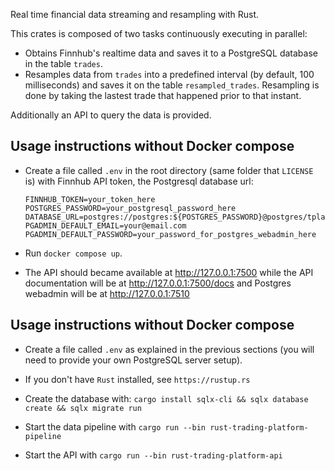 Real time financial data streaming and resampling with Rust.

This crates is composed of two tasks continuously executing in parallel:

* Obtains Finnhub's realtime data and saves it to a PostgreSQL database in the table `trades`.
* Resamples data from `trades` into a predefined interval (by default, 100 milliseconds) and saves it on the table `resampled_trades`. Resampling is done by taking the lastest trade that happened prior to that instant.

Additionally an API to query the data is provided.

## Usage instructions without Docker compose

* Create a file called `.env` in the root directory (same folder that `LICENSE` is) with Finnhub API token, the Postgresql database url:

      FINNHUB_TOKEN=your_token_here
      POSTGRES_PASSWORD=your_postgresql_password_here
      DATABASE_URL=postgres://postgres:${POSTGRES_PASSWORD}@postgres/tplatform
      PGADMIN_DEFAULT_EMAIL=your@email.com
      PGADMIN_DEFAULT_PASSWORD=your_password_for_postgres_webadmin_here

* Run `docker compose up`.

* The API should became available at http://127.0.0.1:7500 while the API documentation will be at http://127.0.0.1:7500/docs and Postgres webadmin will be at http://127.0.0.1:7510

## Usage instructions without Docker compose

* Create a file called `.env` as explained in the previous sections (you will need to provide your own PostgreSQL server setup).

* If you don't have `Rust` installed, see `https://rustup.rs`

* Create the database with: `cargo install sqlx-cli && sqlx database create && sqlx migrate run`

* Start the data pipeline with `cargo run --bin rust-trading-platform-pipeline`

* Start the API with `cargo run --bin rust-trading-platform-api`
